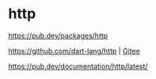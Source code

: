 # http

<https://pub.dev/packages/http>

<https://github.com/dart-lang/http> | [Gitee](https://gitee.com/mrhuangyuhui/http)

<https://pub.dev/documentation/http/latest/>
